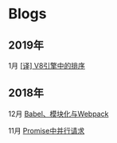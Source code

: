 # Blogs

## 2019年

1月 [[译] V8引擎中的排序](./201901/GettingThingsSortedInV8.md)

## 2018年

12月 [Babel、模块化与Webpack](./201812/Babel&Module&Webpack.md)

11月 [Promise中并行请求](./201811/ParallelRequestInPromise.md)
